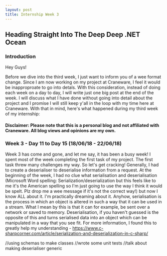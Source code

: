 ```yaml
---
layout: post
title: Internship Week 3
---
```

## Heading Straight Into The Deep Deep .NET Ocean

### Introduction 
Hey Guys!

Before we dive into the third week, I just want to inform you of a wee format change. 
Since I am now working on my project at Craneware, I feel it would be inapproproate to go into detals. With this consideration, instead of doing each week on a day to day, I will write just one big post at the end of the week. I will discuss what I have done without going into detail about the project and I promise I will still keep y'all in the loop with my time here at Craneware. With that in mind, here's what happened during my third week of my internship: 

#### Disclaimer: Please note that this is a personal blog and not affiliated with Craneware. All blog views and opinions are my own. 

### Week 3 - Day 11 to Day 15 (18/06/18 - 22/06/18)
Week 3 has come and gone, and let me say, it has been a busy week! I spent most of the week completing the first task of my project. The first task threw many challenges my way. So let's get cracking!
  Generally, I had to create a deserialiser to deserialise information from a request. At the beginning of the week, I had no clue what serialisation and deserialisation (Microsoft Word spelling: Serialization/deserialization but this feels like to me it's the American spelling so I'm just going to use the way I think it would be spelt. Plz drop me a wee message if it's not the correct way!) but now I know ALL about it. I'm practically dreaming about it. Anyhow, serialisation is the process in which an object is altered in such a way that it can be used in a stream. What I mean by this is that it can for example, be sent over a network or saved to memory. Deserialisation, if you haven't guessed is the opposite of this and turns serialised data into an object which can be manipulated in a way that you see fit. For more information, I found this to greatly help my understanding - <https://www.c-sharpcorner.com/article/serialization-and-deserialization-in-c-sharp/>
  
  //using schemas to make classes
  //wrote some unit tests 
  //talk about making deserialiser generic
